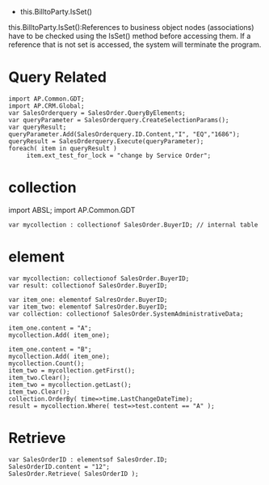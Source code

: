 * this.BilltoParty.IsSet()

this.BilltoParty.IsSet():References to business object nodes (associations) have to be checked using the IsSet() method before accessing them. If a reference that is not set is accessed, the system will terminate the program.

# Query Related

```abap
import AP.Common.GDT;
import AP.CRM.Global;
var SalesOrderquery = SalesOrder.QueryByElements;
var queryParameter = SalesOrderquery.CreateSelectionParams();
var queryResult;
queryParameter.Add(SalesOrderquery.ID.Content,"I", "EQ","1686");
queryResult = SalesOrderquery.Execute(queryParameter);
foreach( item in queryResult )
     item.ext_test_for_lock = "change by Service Order";
```

# collection

import ABSL;
import AP.Common.GDT

```abap
var mycollection : collectionof SalesOrder.BuyerID; // internal table
```

# element

```abap
var mycollection: collectionof SalesOrder.BuyerID;
var result: collectionof SalesOrder.BuyerID;

var item_one: elementof SalresOrder.BuyerID;
var item_two: elementof SalresOrder.BuyerID;
var collection: collectionof SalesOrder.SystemAdministrativeData;

item_one.content = "A";
mycollection.Add( item_one);

item_one.content = "B";
mycollection.Add( item_one);
mycollection.Count();
item_two = mycollection.getFirst();
item_two.Clear();
item_two = mycollection.getLast();
item_two.Clear();
collection.OrderBy( time=>time.LastChangeDateTime);
result = mycollection.Where( test=>test.content == "A" );
```

# Retrieve

```abap
var SalesOrderID : elementsof SalesOrder.ID; 
SalesOrderID.content = "12";
SalesOrder.Retrieve( SalesOrderID );
```

